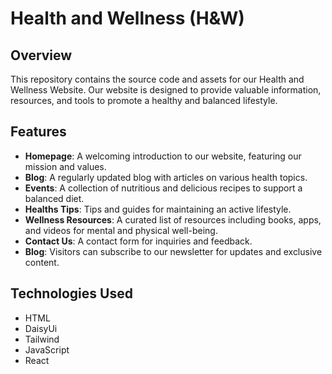 # Health and Wellness (H&W)

## Overview
This repository contains the source code and assets for our Health and Wellness Website. Our website is designed to provide valuable information, resources, and tools to promote a healthy and balanced lifestyle.


## Features
- **Homepage**: A welcoming introduction to our website, featuring our mission and values.
- **Blog**: A regularly updated blog with articles on various health topics.
- **Events**: A collection of nutritious and delicious recipes to support a balanced diet.
- **Healths Tips**: Tips and guides for maintaining an active lifestyle.
- **Wellness Resources**: A curated list of resources including books, apps, and videos for mental and physical well-being.
- **Contact Us**: A contact form for inquiries and feedback.
- **Blog**: Visitors can subscribe to our newsletter for updates and exclusive content.

## Technologies Used
- HTML
- DaisyUi
- Tailwind
- JavaScript
- React



